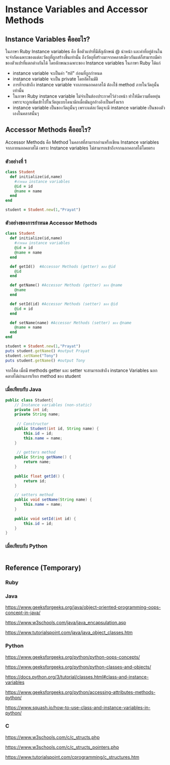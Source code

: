 # Instance Variables and Accessor Methods
## Instance Variables คืออะไร?
  ในภาษา Ruby Instance variables คือ ชื่อตัวแปรที่มีสัญลักษณ์ @ นำหน้า และค่าที่อยู่ด้านในจะจำกัดเฉพาะของแต่ละวัตถุที่ถูกสร้างขึ้นเท่านั้น ถึงวัตถุที่สร้างมาจากคลาสเดียวกันแต่ก็สามารถมีค่าของตัวแปรที่แตกต่างกันได้
  โดยลักษณะเฉพาะของ Instance variables ในภาษา Ruby ได้แก่
  - instance variable จะเป็นค่า "nil" ก่อนที่ถูกกำหนด
  - instance variable จะเป็น private โดยอัตโนมัติ
  - การที่จะเข้าถึง instance variable จากภายนอกคลาสได้ ต้องใช้ method ภายในวัตถุนั้นเท่านั้น
  - ในภาษา Ruby instance variable ไม่จำเป็นต้องประกาศไว้ล่วงหน้า ทำให้มีความยืดหยุ่น เพราะจะถูกเพิ่มเข้าไปในวัตถุแบบไดนามิกเมื่อมันถูกอ้างอิงเป็นครั้งแรก
  - instance variable เป็นของวัตถุนั้นๆ เพราะแต่ละวัตถุจะมี instance variable เป็นของตัวเองในคลาสนั้นๆ

## Accessor Methods คืออะไร?
  Accessor Methods คือ Method ในคลาสที่สามารถอ่านหรือเขียน Instance variables จากภายนอกคลาสได้ เพราะ Instance variables ไม่สามารถเข้าถึงจากนอกคลาสได้โดยตรง

### ตัวอย่างที่ 1
```ruby
class Student
  def initialize(id,name)
    #กำหนด instance variables
    @id = id
    @name = name
  end
end

student = Student.new(1,"Prayat")
```




### ตัวอย่างของการกำหนด Accessor Methods
```ruby
class Student
  def initialize(id,name)
    #กำหนด instance variables
    @id = id
    @name = name
  end

  def getId()  #Accessor Methods (getter) ของ @id
    @id
  end

  def getName() #Accessor Methods (getter) ของ @name
    @name
  end

  def setId(id) #Accessor Methods (setter) ของ @id
    @id = id
  end

  def setName(name) #Accessor Methods (setter) ของ @name
    @name = name
  end
end

student = Student.new(1,"Prayat")
puts student.getName() #output Prayat
student.setName("Tony")
puts student.getName() #output Tony
```

จากโค้ด เมื่อมี methods getter และ setter จะสามารถเข้าถึง instance Variables นอกคลาสได้ผ่านการเรียก method ของ student

### เมื่อเทียบกับ Java
```java
public class Student{
	// Instance variables (non-static)
    private int id;
    private String name;
	
     // Constructor
    public Student(int id, String name) {
        this.id = id;
        this.name = name;
    }
    
     // getters method
    public String getName() { 
    	return name; 
    }
    
    public float getId() { 
    	return id;
    }

    // setters method
    public void setName(String name) { 
    	this.name = name; 
    }
    
    public void setId(int id) { 
    	this.id = id;
    }
}
```




### เมื่อเทียบกับ Python
```python

```




## Reference (Temporary)

### Ruby








### Java
https://www.geeksforgeeks.org/java/object-oriented-programming-oops-concept-in-java/

https://www.w3schools.com/java/java_encapsulation.asp

https://www.tutorialspoint.com/java/java_object_classes.htm

### Python
https://www.geeksforgeeks.org/python/python-oops-concepts/

https://www.geeksforgeeks.org/python/python-classes-and-objects/

https://docs.python.org/3/tutorial/classes.html#class-and-instance-variables

https://www.geeksforgeeks.org/python/accessing-attributes-methods-python/

https://www.squash.io/how-to-use-class-and-instance-variables-in-python/

### C
https://www.w3schools.com/c/c_structs.php

https://www.w3schools.com/c/c_structs_pointers.php

https://www.tutorialspoint.com/cprogramming/c_structures.htm

